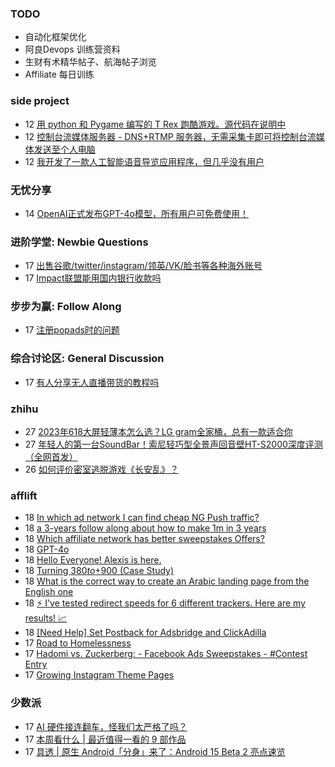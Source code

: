 ### TODO
-  自动化框架优化
-  阿良Devops 训练营资料
-  生财有术精华帖子、航海帖子浏览
-  Affiliate 每日训练

### side project
<!-- sideproject:START -->
-  12 [用 python 和 Pygame 编写的 T Rex 跑酷游戏。源代码在说明中](https://www.youtube.com/watch?v=pZySIXSelCA)
-  12 [控制台流媒体服务器 - DNS+RTMP 服务器，无需采集卡即可将控制台流媒体发送至个人电脑](https://github.com/Aioros/console-streaming-server)
-  12 [我开发了一款人工智能语音导览应用程序，但几乎没有用户](https://www.reddit.com/r/SideProject/comments/18gpp0e/ive_built_an_ai_audio_tour_app_but_have_almost_no/)<!-- sideproject:END -->


### 无忧分享
<!-- ruyo:START -->
-  14 [OpenAI正式发布GPT-4o模型，所有用户可免费使用！](https://51.ruyo.net/18663.html)<!-- ruyo:END -->

### 进阶学堂: Newbie Questions
<!-- advertcn1:START -->
-  17 [出售谷歌/twitter/instagram/领英/VK/脸书等各种海外账号](https://www.advertcn.com/thread-115039-1-1.html)
-  17 [Impact联盟能用国内银行收款吗](https://www.advertcn.com/thread-115035-1-1.html)<!-- advertcn1:END -->

### 步步为赢: Follow Along
<!-- advertcn2:START -->
-  17 [注册popads时的问题](https://www.advertcn.com/thread-115034-1-1.html)<!-- advertcn2:END -->

### 综合讨论区: General Discussion
<!-- advertcn3:START -->
-  17 [有人分享无人直播带货的教程吗](https://www.advertcn.com/thread-115038-1-1.html)<!-- advertcn3:END -->


### zhihu
<!-- zhihu:START -->
-  27 [2023年618大屏轻薄本怎么选？LG gram全家桶，总有一款适合你](http://zhuanlan.zhihu.com/p/632641888?utm_campaign=rss&utm_medium=rss&utm_source=rss&utm_content=title)
-  27 [年轻人的第一台SoundBar！索尼轻巧型全景声回音壁HT-S2000深度评测（全网首发）](http://zhuanlan.zhihu.com/p/630990296?utm_campaign=rss&utm_medium=rss&utm_source=rss&utm_content=title)
-  26 [如何评价密室逃脱游戏《长安乱》？](http://www.zhihu.com/question/563950552/answer/3045961312?utm_campaign=rss&utm_medium=rss&utm_source=rss&utm_content=title)<!-- zhihu:END -->

### afflift
<!-- afflift:START -->
-  18 [In which ad network I can find cheap NG Push traffic?](https://afflift.com/f/threads/in-which-ad-network-i-can-find-cheap-ng-push-traffic.13141/)
-  18 [a 3-years follow along about how to make 1m in 3 years](https://afflift.com/f/threads/a-3-years-follow-along-about-how-to-make-1m-in-3-years.13070/)
-  18 [Which affiliate network has better sweepstakes Offers?](https://afflift.com/f/threads/which-affiliate-network-has-better-sweepstakes-offers.12197/)
-  18 [GPT-4o](https://afflift.com/f/threads/gpt-4o.13110/)
-  18 [Hello Everyone! Alexis is here.](https://afflift.com/f/threads/hello-everyone-alexis-is-here.13118/)
-  18 [Turning $380 to +$900 &lpar;Case Study&rpar;](https://afflift.com/f/threads/turning-380-to-900-case-study.13144/)
-  18 [What is the correct way to create an Arabic landing page from the English one](https://afflift.com/f/threads/what-is-the-correct-way-to-create-an-arabic-landing-page-from-the-english-one.12978/)
-  18 [⚡ I&#39;ve tested redirect speeds for 6 different trackers. Here are my results! 📈](https://afflift.com/f/threads/%E2%9A%A1-ive-tested-redirect-speeds-for-6-different-trackers-here-are-my-results-%F0%9F%93%88.13113/)
-  18 [[Need Help] Set Postback for Adsbridge and ClickAdilla](https://afflift.com/f/threads/need-help-set-postback-for-adsbridge-and-clickadilla.13143/)
-  17 [Road to Homelessness](https://afflift.com/f/threads/road-to-homelessness.12858/)
-  17 [Hadomi vs. Zuckerberg: - Facebook Ads Sweepstakes - #Contest Entry](https://afflift.com/f/threads/hadomi-vs-zuckerberg-facebook-ads-sweepstakes-contest-entry.12846/)
-  17 [Growing Instagram Theme Pages](https://afflift.com/f/threads/growing-instagram-theme-pages.12406/)<!-- afflift:END -->

### 少数派
<!-- sspai:START -->
-  17 [AI 硬件接连翻车，怪我们太严格了吗？](https://sspai.com/prime/story/ai-gadgets-hype)
-  17 [本周看什么 | 最近值得一看的 9 部作品](https://sspai.com/post/88877)
-  17 [具透 | 原生 Android「分身」来了：Android 15 Beta 2 亮点速览](https://sspai.com/post/88875)<!-- sspai:END -->
